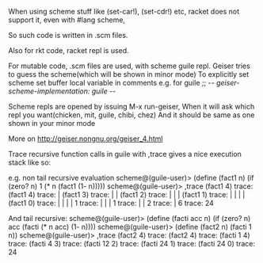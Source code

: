 

When using scheme stuff like (set-car!), (set-cdr!) etc,
racket does not support it, even with #lang scheme,

So such code is written in .scm files.

Also for rkt code, racket repl is used.

For mutable code, .scm files are used, with scheme guile repl.
Geiser tries to guess the scheme(which will be shown in minor mode)
To explicitly set scheme set buffer local variable in comments
e.g. for guile
;; -*- geiser-scheme-implementation: guile -*-

Scheme repls are opened by issuing M-x run-geiser,
When it will ask which repl you want(chicken, mit, guile, chibi, chez)
And it should be same as one shown in your minor mode

More on http://geiser.nongnu.org/geiser_4.html

Trace recursive function calls in guile with ,trace
gives a nice execution stack like so:

e.g. non tail recursive evaluation
scheme@(guile-user)> (define (fact1 n) 
                       (if (zero? n) 1
                           (* n (fact1 (1- n)))))
scheme@(guile-user)> ,trace (fact1 4)
trace: (fact1 4)
trace: |  (fact1 3)
trace: |  |  (fact1 2)
trace: |  |  |  (fact1 1)
trace: |  |  |  |  (fact1 0)
trace: |  |  |  |  1
trace: |  |  |  1
trace: |  |  2
trace: |  6
trace: 24

And tail recursive:
scheme@(guile-user)> (define (facti acc n)
                       (if (zero? n) acc
                           (facti (* n acc) (1- n))))
scheme@(guile-user)> (define (fact2 n) (facti 1 n))
scheme@(guile-user)> ,trace (fact2 4)
trace: (fact2 4)
trace: (facti 1 4)
trace: (facti 4 3)
trace: (facti 12 2)
trace: (facti 24 1)
trace: (facti 24 0)
trace: 24


